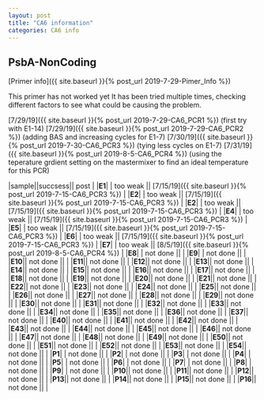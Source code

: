 ```yaml
---
layout: post
title: "CA6 information"
categories: CA6 info
---
```


## PsbA-NonCoding

[Primer info]({{ site.baseurl }}{% post_url 2019-7-29-Pimer_Info %})


This primer has not worked yet
It has been tried multiple times, checking different factors to see what could be causing the problem.

[7/29/19]({{ site.baseurl }}{% post_url 2019-7-29-CA6_PCR1 %}) (first try with E1-14)
[7/29/19]({{ site.baseurl }}{% post_url 2019-7-29-CA6_PCR2 %}) (adding BAS and increasing cycles for E1-7)
[7/30/19]({{ site.baseurl }}{% post_url 2019-7-30-CA6_PCR3 %}) (tying less cycles on E1-7)
[7/31/19]({{ site.baseurl }}{% post_url 2019-8-5-CA6_PCR4 %}) (using the teperature grdient setting on the mastermixer to find an ideal temperature for this PCR)

|sample||succsess|| post |
|**E1**| | too weak || [7/15/19]({{ site.baseurl }}{% post_url 2019-7-15-CA6_PCR3 %}) |
|**E2**| | too weak || [7/15/19]({{ site.baseurl }}{% post_url 2019-7-15-CA6_PCR3 %}) |
|**E2**| | too weak || [7/15/19]({{ site.baseurl }}{% post_url 2019-7-15-CA6_PCR3 %}) |
|**E4**| | too weak || [7/15/19]({{ site.baseurl }}{% post_url 2019-7-15-CA6_PCR3 %}) |
|**E5**| | too weak || [7/15/19]({{ site.baseurl }}{% post_url 2019-7-15-CA6_PCR3 %}) |
|**E6**| | too weak || [7/15/19]({{ site.baseurl }}{% post_url 2019-7-15-CA6_PCR3 %}) |
|**E7**| | too weak || [8/5/19]({{ site.baseurl }}{% post_url 2019-8-5-CA6_PCR4 %}) |
|**E8**| | not done ||  |
|**E9**| | not done ||  |
|**E10**|| not done ||  |
|**E11**|| not done ||  |
|**E12**|| not done ||  |
|**E13**|| not done ||  |
|**E14**|| not done ||  |
|**E15**|| not done ||  |
|**E16**|| not done ||  |
|**E17**|| not done ||  |
|**E18**|| not done ||  |
|**E19**|| not done ||  |
|**E20**|| not done ||  |
|**E21**|| not done ||  |
|**E22**|| not done ||  |
|**E23**|| not done ||  |
|**E24**|| not done ||  |
|**E25**|| not done ||  |
|**E26**|| not done ||  |
|**E27**|| not done ||  |
|**E28**|| not done ||  |
|**E29**|| not done ||  |
|**E30**|| not done ||  |
|**E31**|| not done ||  |
|**E32**|| not done ||  |
|**E33**|| not done ||  |
|**E34**|| not done ||  |
|**E35**|| not done ||  |
|**E36**|| not done ||  |
|**E37**|| not done ||  |
|**E40**|| not done ||  |
|**E41**|| not done ||  |
|**E42**|| not done ||  |
|**E43**|| not done ||  |
|**E44**|| not done ||  |
|**E45**|| not done ||  |
|**E46**|| not done ||  |
|**E47**|| not done ||  |
|**E48**|| not done ||  |
|**E49**|| not done ||  |
|**E50**|| not done ||  |
|**E51**|| not done ||  |
|**E52**|| not done ||  |
|**E53**|| not done ||  |
|**E54**|| not done ||  |
|**P1**| | not done ||  |
|**P2**| | not done ||  |
|**P3**| | not done ||  |
|**P4**| | not done ||  |
|**P5**| | not done ||  |
|**P6**| | not done ||  |
|**P7**| | not done ||  |
|**P8**| | not done ||  |
|**P9**| | not done ||  |
|**P10**|| not done ||  |
|**P11**|| not done ||  |
|**P12**|| not done ||  |
|**P13**|| not done ||  |
|**P14**|| not done ||  |
|**P15**|| not done ||  |
|**P16**|| not done ||  |
